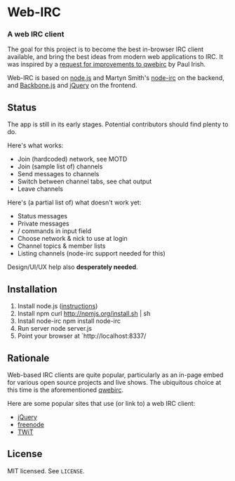 Web-IRC
=======

### A web IRC client

The goal for this project is to become the best in-browser IRC client available,
and bring the best ideas from modern web applications to IRC. It was inspired by a [request for improvements to qwebirc](https://github.com/paulirish/lazyweb-requests/issues/31)
by Paul Irish.

Web-IRC is based on [node.js](http://nodejs.org/) and 
Martyn Smith's [node-irc](https://github.com/martynsmith/node-irc) on the backend,
and [Backbone.js](http://documentcloud.github.com/backbone/) and
[jQuery](http://jquery.com/) on the frontend.


Status
------

The app is still in its early stages. Potential contributors should find plenty to do.

Here's what works:

- Join (hardcoded) network, see MOTD
- Join (sample list of) channels
- Send messages to channels
- Switch between channel tabs, see chat output
- Leave channels

Here's (a partial list of) what doesn't work yet:

- Status messages
- Private messages
- / commands in input field
- Choose network & nick to use at login
- Channel topics & member lists
- Listing channels (node-irc support needed for this)

Design/UI/UX help also **desperately needed**.

Installation
------------

1. Install node.js ([instructions](https://github.com/joyent/node/wiki/Installation))
2. Install npm
	curl http://npmjs.org/install.sh | sh
3. Install node-irc
	npm install node-irc
4. Run server
	node server.js
5. Point your browser at `http://localhost:8337/	

Rationale
---------

Web-based IRC clients are quite popular, particularly as an in-page embed for 
various open source projects and live shows. The ubiquitous choice at this time
is the aforementioned [qwebirc](http://qwebirc.org/).

Here are some popular sites that use (or link to) a web IRC client:

- [jQuery](http://docs.jquery.com/Discussion)
- [freenode](http://webchat.freenode.net/)
- [TWiT](http://twit.tv/)


License
-------

MIT licensed. See `LICENSE`.
